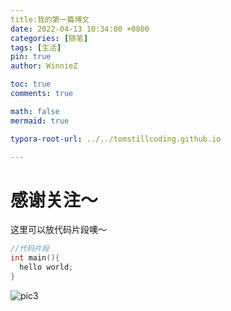 ```yaml
---
title:我的第一篇博文
date: 2022-04-13 10:34:00 +0800
categories: [随笔]
tags: [生活]
pin: true
author: WinnieZ

toc: true
comments: true

math: false
mermaid: true

typora-root-url: ../../tomstillcoding.github.io

---
```


# 感谢关注～ 


这里可以放代码片段噢～
```c++
//代码片段
int main(){
  hello world;
}
```

![pic3](/../WinnieZYC.github.io/assets/blog_res/2022-04-13-first-post.assets/pic3.png)
